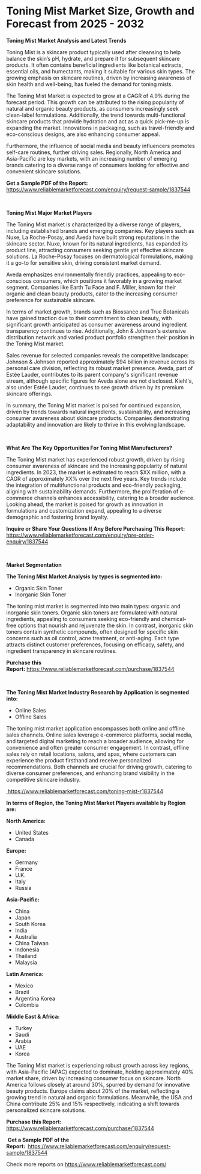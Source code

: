 <p><h1>Toning Mist Market Size, Growth and Forecast from 2025 - 2032</h1></p><p><strong>Toning Mist Market Analysis and Latest Trends</strong></p>
<p><p>Toning Mist is a skincare product typically used after cleansing to help balance the skin’s pH, hydrate, and prepare it for subsequent skincare products. It often contains beneficial ingredients like botanical extracts, essential oils, and humectants, making it suitable for various skin types. The growing emphasis on skincare routines, driven by increasing awareness of skin health and well-being, has fueled the demand for toning mists.</p><p>The Toning Mist Market is expected to grow at a CAGR of 4.9% during the forecast period. This growth can be attributed to the rising popularity of natural and organic beauty products, as consumers increasingly seek clean-label formulations. Additionally, the trend towards multi-functional skincare products that provide hydration and act as a quick pick-me-up is expanding the market. Innovations in packaging, such as travel-friendly and eco-conscious designs, are also enhancing consumer appeal. </p><p>Furthermore, the influence of social media and beauty influencers promotes self-care routines, further driving sales. Regionally, North America and Asia-Pacific are key markets, with an increasing number of emerging brands catering to a diverse range of consumers looking for effective and convenient skincare solutions.</p></p>
<p><strong>Get a Sample PDF of the Report:&nbsp;</strong> <a href="https://www.reliablemarketforecast.com/enquiry/request-sample/1837544?utm_campaign=2321&utm_medium=2&utm_source=Github&utm_content=ia&utm_term=08022025&utm_id=toning-mist">https://www.reliablemarketforecast.com/enquiry/request-sample/1837544</a></p>
<p>&nbsp;</p>
<p><strong>Toning Mist Major Market Players</strong></p>
<p><p>The Toning Mist market is characterized by a diverse range of players, including established brands and emerging companies. Key players such as Nuxe, La Roche-Posay, and Aveda have built strong reputations in the skincare sector. Nuxe, known for its natural ingredients, has expanded its product line, attracting consumers seeking gentle yet effective skincare solutions. La Roche-Posay focuses on dermatological formulations, making it a go-to for sensitive skin, driving consistent market demand.</p><p>Aveda emphasizes environmentally friendly practices, appealing to eco-conscious consumers, which positions it favorably in a growing market segment. Companies like Earth Tu Face and F. Miller, known for their organic and clean beauty products, cater to the increasing consumer preference for sustainable skincare.</p><p>In terms of market growth, brands such as Biossance and True Botanicals have gained traction due to their commitment to clean beauty, with significant growth anticipated as consumer awareness around ingredient transparency continues to rise. Additionally, John & Johnson's extensive distribution network and varied product portfolio strengthen their position in the Toning Mist market.</p><p>Sales revenue for selected companies reveals the competitive landscape: Johnson & Johnson reported approximately $94 billion in revenue across its personal care division, reflecting its robust market presence. Aveda, part of Estée Lauder, contributes to its parent company's significant revenue stream, although specific figures for Aveda alone are not disclosed. Kiehl's, also under Estée Lauder, continues to see growth driven by its premium skincare offerings.</p><p>In summary, the Toning Mist market is poised for continued expansion, driven by trends towards natural ingredients, sustainability, and increasing consumer awareness about skincare products. Companies demonstrating adaptability and innovation are likely to thrive in this evolving landscape.</p></p>
<p>&nbsp;</p>
<p><strong>What Are The Key Opportunities For Toning Mist Manufacturers?</strong></p>
<p><p>The Toning Mist market has experienced robust growth, driven by rising consumer awareness of skincare and the increasing popularity of natural ingredients. In 2023, the market is estimated to reach $XX million, with a CAGR of approximately XX% over the next five years. Key trends include the integration of multifunctional products and eco-friendly packaging, aligning with sustainability demands. Furthermore, the proliferation of e-commerce channels enhances accessibility, catering to a broader audience. Looking ahead, the market is poised for growth as innovation in formulations and customization expand, appealing to a diverse demographic and fostering brand loyalty.</p></p>
<p><strong>Inquire or Share Your Questions If Any Before Purchasing This Report:</strong> <a href="https://www.reliablemarketforecast.com/enquiry/pre-order-enquiry/1837544?utm_campaign=2321&utm_medium=2&utm_source=Github&utm_content=ia&utm_term=08022025&utm_id=toning-mist">https://www.reliablemarketforecast.com/enquiry/pre-order-enquiry/1837544</a></p>
<p>&nbsp;</p>
<p><strong>Market Segmentation</strong></p>
<p><strong>The Toning Mist Market Analysis by types is segmented into:</strong></p>
<p><ul><li>Organic Skin Toner</li><li>Inorganic Skin Toner</li></ul></p>
<p><p>The toning mist market is segmented into two main types: organic and inorganic skin toners. Organic skin toners are formulated with natural ingredients, appealing to consumers seeking eco-friendly and chemical-free options that nourish and rejuvenate the skin. In contrast, inorganic skin toners contain synthetic compounds, often designed for specific skin concerns such as oil control, acne treatment, or anti-aging. Each type attracts distinct customer preferences, focusing on efficacy, safety, and ingredient transparency in skincare routines.</p></p>
<p><strong>Purchase this Report:&nbsp;</strong><a href="https://www.reliablemarketforecast.com/purchase/1837544?utm_campaign=2321&utm_medium=2&utm_source=Github&utm_content=ia&utm_term=08022025&utm_id=toning-mist">https://www.reliablemarketforecast.com/purchase/1837544</a></p>
<p>&nbsp;</p>
<p><strong>The Toning Mist Market Industry Research by Application is segmented into:</strong></p>
<p><ul><li>Online Sales</li><li>Offline Sales</li></ul></p>
<p><p>The toning mist market application encompasses both online and offline sales channels. Online sales leverage e-commerce platforms, social media, and targeted digital marketing to reach a broader audience, allowing for convenience and often greater consumer engagement. In contrast, offline sales rely on retail locations, salons, and spas, where customers can experience the product firsthand and receive personalized recommendations. Both channels are crucial for driving growth, catering to diverse consumer preferences, and enhancing brand visibility in the competitive skincare industry.</p></p>
<p><a href="https://www.reliablemarketforecast.com/toning-mist-r1837544?utm_campaign=2321&utm_medium=2&utm_source=Github&utm_content=ia&utm_term=08022025&utm_id=toning-mist">&nbsp;https://www.reliablemarketforecast.com/toning-mist-r1837544</a></p>
<p><strong>In terms of Region, the Toning Mist Market Players available by Region are:</strong></p>
<p>
    <p> <strong> North America: </strong>
        <ul>
            <li>United States</li>
            <li>Canada</li>
        </ul>
        </p> 
    <p> <strong> Europe: </strong>
        <ul>
            <li>Germany</li>
            <li>France</li>
            <li>U.K.</li>
            <li>Italy</li>
            <li>Russia</li>
        </ul>
        </p> 
    <p> <strong> Asia-Pacific: </strong>
        <ul>
            <li>China</li>
            <li>Japan</li>
            <li>South Korea</li>
            <li>India</li>
            <li>Australia</li>
            <li>China Taiwan</li>
            <li>Indonesia</li>
            <li>Thailand</li>
            <li>Malaysia</li>
        </ul>
        </p> 
    <p> <strong> Latin America: </strong>
        <ul>
            <li>Mexico</li>
            <li>Brazil</li>
            <li>Argentina Korea</li>
            <li>Colombia</li>
        </ul>
        </p> 
    <p> <strong> Middle East & Africa: </strong>
        <ul>
            <li>Turkey</li>
            <li>Saudi</li>
            <li>Arabia</li>
            <li>UAE</li>
            <li>Korea</li>
        </ul>
    </p>
    </p>
<p><p>The Toning Mist market is experiencing robust growth across key regions, with Asia-Pacific (APAC) expected to dominate, holding approximately 40% market share, driven by increasing consumer focus on skincare. North America follows closely at around 30%, spurred by demand for innovative beauty products. Europe claims about 20% of the market, reflecting a growing trend in natural and organic formulations. Meanwhile, the USA and China contribute 25% and 15% respectively, indicating a shift towards personalized skincare solutions.</p></p>
<p><strong>Purchase this Report: </strong><a href="https://www.reliablemarketforecast.com/purchase/1837544?utm_campaign=2321&utm_medium=2&utm_source=Github&utm_content=ia&utm_term=08022025&utm_id=toning-mist">https://www.reliablemarketforecast.com/purchase/1837544</a></p>
<p>&nbsp;<strong>Get a Sample PDF of the Report:&nbsp;&nbsp;</strong><a href="https://www.reliablemarketforecast.com/enquiry/request-sample/1837544?utm_campaign=2321&utm_medium=2&utm_source=Github&utm_content=ia&utm_term=08022025&utm_id=toning-mist">https://www.reliablemarketforecast.com/enquiry/request-sample/1837544</a></p>
<p><strong></strong></p>
<p>Check more reports on <a href="https://www.reliablemarketforecast.com/?utm_campaign=2321&utm_medium=2&utm_source=Github&utm_content=ia&utm_term=08022025&utm_id=toning-mist">https://www.reliablemarketforecast.com/</a></p>